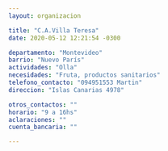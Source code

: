 ```yaml
---
layout: organizacion

title: "C.A.Villa Teresa"
date: 2020-05-12 12:21:54 -0300

departamento: "Montevideo"
barrio: "Nuevo París"
actividades: "Olla"
necesidades: "Fruta, productos sanitarios"
telefono_contacto: "094951553 Martin"
direccion: "Islas Canarias 4978"

otros_contactos: ""
horario: "9 a 16hs"
aclaraciones: ""
cuenta_bancaria: ""

---
```

